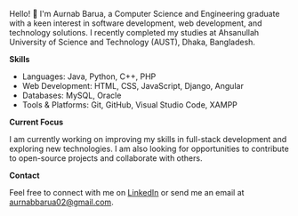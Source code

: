 Hello! 👋 I'm Aurnab Barua, a Computer Science and Engineering graduate with a keen interest in software development, web development, and technology solutions. I recently completed my studies at Ahsanullah University of Science and Technology (AUST), Dhaka, Bangladesh.


**Skills**
- Languages: Java, Python, C++, PHP
- Web Development: HTML, CSS, JavaScript, Django, Angular
- Databases: MySQL, Oracle
- Tools & Platforms: Git, GitHub, Visual Studio Code, XAMPP

**Current Focus**

I am currently working on improving my skills in full-stack development and exploring new technologies. I am also looking for opportunities to contribute to open-source projects and collaborate with others.

**Contact**

Feel free to connect with me on [LinkedIn](https://linkedin.com/in/aurnab-barua-68567a266) or send me an email at aurnabbarua02@gmail.com.

<!---
aurnabbarua02/aurnabbarua02 is a ✨ special ✨ repository because its `README.md` (this file) appears on your GitHub profile.
You can click the Preview link to take a look at your changes.
--->

